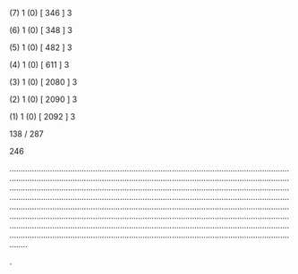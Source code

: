 (7) 1 (0) [ 346 ] 3 


(6) 1 (0) [ 348 ] 3 


(5) 1 (0) [ 482 ] 3 


(4) 1 (0) [ 611 ] 3 


(3) 1 (0) [ 2080 ] 3 


(2) 1 (0) [ 2090 ] 3 


(1) 1 (0) [ 2092 ] 3 


138 / 287 


246 


........................................................................................................................................................................................................................................................................................................................................................................................................................................................................................................................................................................................................................................................................................................................................................................................................................................................................................................................................................................................................................................ 


 


. 

